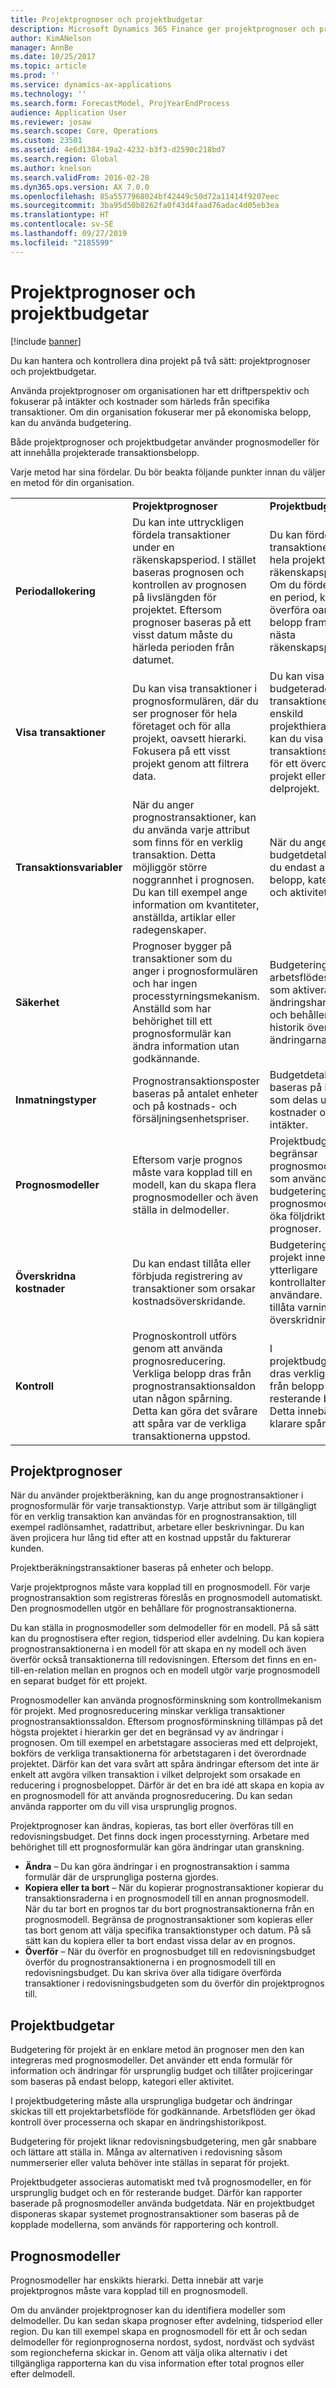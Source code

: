 ```yaml
---
title: Projektprognoser och projektbudgetar
description: Microsoft Dynamics 365 Finance ger projektprognoser och projektbudgetar för att hantera och kontrollera dina projekt.
author: KimANelson
manager: AnnBe
ms.date: 10/25/2017
ms.topic: article
ms.prod: ''
ms.service: dynamics-ax-applications
ms.technology: ''
ms.search.form: ForecastModel, ProjYearEndProcess
audience: Application User
ms.reviewer: josaw
ms.search.scope: Core, Operations
ms.custom: 23501
ms.assetid: 4e6d1384-19a2-4232-b3f3-d2590c218bd7
ms.search.region: Global
ms.author: knelson
ms.search.validFrom: 2016-02-28
ms.dyn365.ops.version: AX 7.0.0
ms.openlocfilehash: 85a5577968024bf42449c50d72a11414f9207eec
ms.sourcegitcommit: 3ba95d50b8262fa0f43d4faad76adac4d05eb3ea
ms.translationtype: HT
ms.contentlocale: sv-SE
ms.lasthandoff: 09/27/2019
ms.locfileid: "2185599"
---
```

# <a name="project-forecasts-and-budgets"></a>Projektprognoser och projektbudgetar

[!include [banner](../includes/banner.md)]

Du kan hantera och kontrollera dina projekt på två sätt: projektprognoser och projektbudgetar. 

Använda projektprognoser om organisationen har ett driftperspektiv och fokuserar på intäkter och kostnader som härleds från specifika transaktioner. Om din organisation fokuserar mer på ekonomiska belopp, kan du använda budgetering. 

Både projektprognoser och projektbudgetar använder prognosmodeller för att innehålla projekterade transaktionsbelopp. 

Varje metod har sina fördelar. Du bör beakta följande punkter innan du väljer en metod för din organisation.

|                           |                                          |                                                    |
|---------------------------|------------------------------------------|----------------------------------------------------|
|                           | **Projektprognoser**                  | **Projektbudgetar**                              |
| **Periodallokering**     | Du kan inte uttryckligen fördela transaktioner under en räkenskapsperiod. I stället baseras prognosen och kontrollen av prognosen på livslängden för projektet. Eftersom prognoser baseras på ett visst datum måste du härleda perioden från datumet. | Du kan fördela transaktioner över hela projektet eller en räkenskapsperiod. Om du fördelar över en period, kan du överföra oanvända belopp framåt till nästa räkenskapsperiod. |
| **Visa transaktioner**  | Du kan visa transaktioner i prognosformulären, där du ser prognoser för hela företaget och för alla projekt, oavsett hierarki. Fokusera på ett visst projekt genom att filtrera data.                                       | Du kan visa budgeterade transaktioner för en enskild projekthierarki. Därför kan du visa transaktionsdetaljer för ett överordnat projekt eller dess delprojekt.                 |
| **Transaktionsvariabler** | När du anger prognostransaktioner, kan du använda varje attribut som finns för en verklig transaktion. Detta möjliggör större noggrannhet i prognosen. Du kan till exempel ange information om kvantiteter, anställda, artiklar eller radegenskaper.         | När du anger budgetdetaljer, kan du endast använda belopp, kategorier och aktiviteter.                    |
| **Säkerhet**              | Prognoser bygger på transaktioner som du anger i prognosformulären och har ingen processtyrningsmekanism. Anställd som har behörighet till ett prognosformulär kan ändra information utan godkännande.                                        | Budgetering använder arbetsflödessystemet, som aktiverar ändringshantering och behåller en historik över ändringarna.         |
| **Inmatningstyper**           | Prognostransaktionsposter baseras på antalet enheter och på kostnads- och försäljningsenhetspriser.  | Budgetdetaljer baseras på belopp som delas upp mellan kostnader och intäkter.                                          |
| **Prognosmodeller**       | Eftersom varje prognos måste vara kopplad till en modell, kan du skapa flera prognosmodeller och även ställa in delmodeller.           | Projektbudgetar begränsar prognosmodellerna som används för budgeteringen. Färre prognosmodeller kan öka följdriktigheten i prognoser.                           |
| **Överskridna kostnader**         | Du kan endast tillåta eller förbjuda registrering av transaktioner som orsakar kostnadsöverskridande.   | Budgetering för projekt innehåller ytterligare kontrollalternativ för användare. Du kan tillåta varningar och överskridningar.                    |
| **Kontroll**               | Prognoskontroll utförs genom att använda prognosreducering. Verkliga belopp dras från prognostransaktionsaldon utan någon spårning. Detta kan göra det svårare att spåra var de verkliga transaktionerna uppstod.                   | I projektbudgetkontroll dras verkliga belopp från belopp i den resterande budgeten. Detta innebär en klarare spårning.                                   |

## <a name="project-forecasts"></a>Projektprognoser
När du använder projektberäkning, kan du ange prognostransaktioner i prognosformulär för varje transaktionstyp. Varje attribut som är tillgängligt för en verklig transaktion kan användas för en prognostransaktion, till exempel radlönsamhet, radattribut, arbetare eller beskrivningar. Du kan även projicera hur lång tid efter att en kostnad uppstår du fakturerar kunden. 

Projektberäkningstransaktioner baseras på enheter och belopp. 

Varje projektprognos måste vara kopplad till en prognosmodell. För varje prognostransaktion som registreras föreslås en prognosmodell automatiskt. Den prognosmodellen utgör en behållare för prognostransaktionerna. 

Du kan ställa in prognosmodeller som delmodeller för en modell. På så sätt kan du prognostisera efter region, tidsperiod eller avdelning. Du kan kopiera prognostransaktionerna i en modell för att skapa en ny modell och även överför också transaktionerna till redovisningen. Eftersom det finns en en-till-en-relation mellan en prognos och en modell utgör varje prognosmodell en separat budget för ett projekt. 

Prognosmodeller kan använda prognosförminskning som kontrollmekanism för projekt. Med prognosreducering minskar verkliga transaktioner prognostransaktionssaldon. Eftersom prognosförminskning tillämpas på det högsta projektet i hierarkin ger det en begränsad vy av ändringar i prognosen. Om till exempel en arbetstagare associeras med ett delprojekt, bokförs de verkliga transaktionerna för arbetstagaren i det överordnade projektet. Därför kan det vara svårt att spåra ändringar eftersom det inte är enkelt att avgöra vilken transaktion i vilket delprojekt som orsakade en reducering i prognosbeloppet. Därför är det en bra idé att skapa en kopia av en prognosmodell för att använda prognosreducering. Du kan sedan använda rapporter om du vill visa ursprunglig prognos. 

Projektprognoser kan ändras, kopieras, tas bort eller överföras till en redovisningsbudget. Det finns dock ingen processtyrning. Arbetare med behörighet till ett prognosformulär kan göra ändringar utan granskning.

-   **Ändra** – Du kan göra ändringar i en prognostransaktion i samma formulär där de ursprungliga posterna gjordes.
-   **Kopiera eller ta bort** – När du kopierar prognostransaktioner kopierar du transaktionsraderna i en prognosmodell till en annan prognosmodell. När du tar bort en prognos tar du bort prognostransaktionerna från en prognosmodell. Begränsa de prognostransaktioner som kopieras eller tas bort genom att välja specifika transaktionstyper och datum. På så sätt kan du kopiera eller ta bort endast vissa delar av en prognos.
-   **Överför** – När du överför en prognosbudget till en redovisningsbudget överför du prognostransaktionerna i en prognosmodell till en redovisningsbudget. Du kan skriva över alla tidigare överförda transaktioner i redovisningsbudgeten som du överför din projektprognos till.

## <a name="project-budgets"></a>Projektbudgetar
Budgetering för projekt är en enklare metod än prognoser men den kan integreras med prognosmodeller. Det använder ett enda formulär för information och ändringar för ursprunglig budget och tillåter projiceringar som baseras på endast belopp, kategori eller aktivitet. 

I projektbudgetering måste alla ursprungliga budgetar och ändringar skickas till ett projektarbetsflöde för godkännande. Arbetsflöden ger ökad kontroll över processerna och skapar en ändringshistorikpost. 

Budgetering för projekt liknar redovisningsbudgetering, men går snabbare och lättare att ställa in. Många av alternativen i redovisning såsom nummerserier eller valuta behöver inte ställas in separat för projekt.

Projektbudgeter associeras automatiskt med två prognosmodeller, en för ursprunglig budget och en för resterande budget. Därför kan rapporter baserade på prognosmodeller använda budgetdata. När en projektbudget disponeras skapar systemet prognostransaktioner som baseras på de kopplade modellerna, som används för rapportering och kontroll.

## <a name="forecast-models"></a>Prognosmodeller
Prognosmodeller har enskikts hierarki. Detta innebär att varje projektprognos måste vara kopplad till en prognosmodell.

Om du använder projektprognoser kan du identifiera modeller som delmodeller. Du kan sedan skapa prognoser efter avdelning, tidsperiod eller region. Du kan till exempel skapa en prognosmodell för ett år och sedan delmodeller för regionprognoserna nordost, sydost, nordväst och sydväst som regioncheferna skickar in. Genom att välja olika alternativ i det tillgängliga rapporterna kan du visa information efter total prognos eller efter delmodell.



